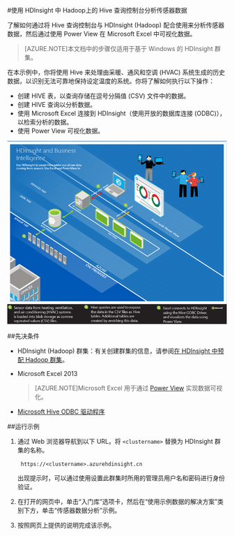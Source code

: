 <properties
	pageTitle="使用 Hive 和 Hadoop 分析传感器数据 |Azure"
	description="了解如何通过将 Hive 查询控制台与 HDInsight (Hadoop) 配合使用来分析传感器数据，然后通过 PowerView 在 Microsoft Excel 中可视化数据。"
	services="hdinsight"
	documentationCenter=""
	authors="Blackmist"
	manager="paulettm"
	editor="cgronlun"
	tags="azure-portal"/>

<tags
	ms.service="hdinsight"
	ms.workload="big-data"
	ms.tgt_pltfrm="na"
	ms.devlang="na"
	ms.topic="article"
	ms.date="09/20/2016"
	wacn.date="08/23/2016" 
	ms.author="larryfr"/>

#使用 HDInsight 中 Hadoop上的 Hive 查询控制台分析传感器数据

了解如何通过将 Hive 查询控制台与 HDInsight (Hadoop) 配合使用来分析传感器数据，然后通过使用 Power View 在 Microsoft Excel 中可视化数据。

> [AZURE.NOTE]本文档中的步骤仅适用于基于 Windows 的 HDInsight 群集。

在本示例中，你将使用 Hive 来处理由采暖、通风和空调 (HVAC) 系统生成的历史数据，以识别无法可靠地保持设定温度的系统。你将了解如何执行以下操作：

- 创建 HIVE 表，以查询存储在逗号分隔值 (CSV) 文件中的数据。
- 创建 HIVE 查询以分析数据。
- 使用 Microsoft Excel 连接到 HDInsight（使用开放的数据库连接 (ODBC)），以检索分析的数据。
- 使用 Power View 可视化数据。

![解决方案体系结构关系图](./media/hdinsight-hive-analyze-sensor-data/hvac-architecture.png)

##先决条件

* HDInsight (Hadoop) 群集：有关创建群集的信息，请参阅[在 HDInsight 中预配 Hadoop 群集](/documentation/articles/hdinsight-provision-clusters-v1/)。

* Microsoft Excel 2013

	> [AZURE.NOTE]Microsoft Excel 用于通过 [Power View](https://support.office.com/Article/Power-View-Explore-visualize-and-present-your-data-98268d31-97e2-42aa-a52b-a68cf460472e?ui=zh-CN&rs=zh-CN&ad=US) 实现数据可视化。

* [Microsoft Hive ODBC 驱动程序](http://www.microsoft.com/download/details.aspx?id=40886)

##运行示例

1. 通过 Web 浏览器导航到以下 URL。将 `<clustername>` 替换为 HDInsight 群集的名称。

	 	https://<clustername>.azurehdinsight.cn

	出现提示时，可以通过使用设置此群集时所用的管理员用户名和密码进行身份验证。

2. 在打开的网页中，单击“入门库”选项卡，然后在“使用示例数据的解决方案”类别下方，单击“传感器数据分析”示例。

3. 按照网页上提供的说明完成该示例。

<!---HONumber=82-->